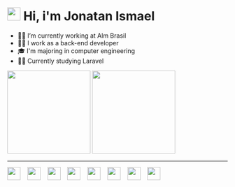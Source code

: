 <style>
    hr {
        height: 0.2px;
    }
</style>
<h1>
  <img width="30" src="https://raw.githubusercontent.com/kaueMarques/kaueMarques/master/hi.gif" /> Hi, i'm Jonatan Ismael
</h1>
<ul>
  <li>👨‍💻 I’m currently working at Alm Brasil </li>
  <li>👨‍💼 I work as a back-end developer </li>
  <li>🎓 I'm majoring in computer engineering </li>
  <li>👨‍🎓 Currently studying Laravel </li>
</ul>
</hr>
<div display="inline">
  <img height="190em" src="https://github-readme-stats.vercel.app/api?username=jhowmael&show_icons=true&theme=omni"/>
  <img height="190em" src="https://github-readme-stats.vercel.app/api/top-langs/?username=jhowmael&layout=compact&langs_count=7&theme=omni&border_radius=6&hide_border=true"/>
</div>
<hr>
<div display="inline">
  <img width="30" src="https://cdn.jsdelivr.net/gh/devicons/devicon@latest/icons/php/php-original.svg" />
  &nbsp;&nbsp;
  <img width="30" src="https://cdn.jsdelivr.net/gh/devicons/devicon@latest/icons/cakephp/cakephp-original.svg" />
  &nbsp;&nbsp;
  <img width="30" src="https://cdn.jsdelivr.net/gh/devicons/devicon@latest/icons/laravel/laravel-original.svg" />
  &nbsp;&nbsp;
  <img width="30" src="https://cdn.jsdelivr.net/gh/devicons/devicon@latest/icons/html5/html5-original.svg"  />
  &nbsp;&nbsp;
  <img width="30" src="https://cdn.jsdelivr.net/gh/devicons/devicon@latest/icons/javascript/javascript-plain.svg" />
  &nbsp;&nbsp;
  <img width="30" src="https://cdn.jsdelivr.net/gh/devicons/devicon@latest/icons/java/java-original.svg" />
  &nbsp;&nbsp;
  <img width="30" src="https://cdn.jsdelivr.net/gh/devicons/devicon@latest/icons/python/python-original.svg" />
  &nbsp;&nbsp;
  <img width="30" src="https://cdn.jsdelivr.net/gh/devicons/devicon@latest/icons/mysql/mysql-original.svg" />
</div>
